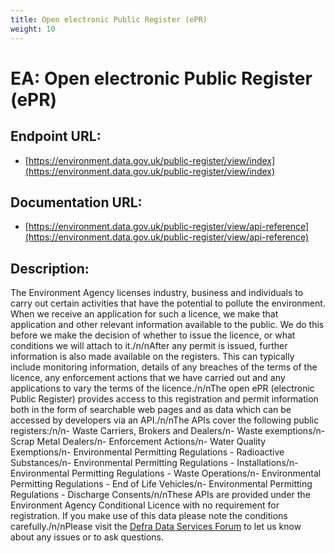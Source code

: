 ```yaml
---
title: Open electronic Public Register (ePR)
weight: 10
---
```


# EA: Open electronic Public Register (ePR)

## Endpoint URL:
 - [https://environment.data.gov.uk/public-register/view/index](https://environment.data.gov.uk/public-register/view/index)

## Documentation URL:
 - [https://environment.data.gov.uk/public-register/view/api-reference](https://environment.data.gov.uk/public-register/view/api-reference)

## Description:
The Environment Agency licenses industry, business and individuals to carry out certain activities that have the potential to pollute the environment. When we receive an application for such a licence, we make that application and other relevant information available to the public. We do this before we make the decision of whether to issue the licence, or what conditions we will attach to it./n/nAfter any permit is issued, further information is also made available on the registers. This can typically include monitoring information, details of any breaches of the terms of the licence, any enforcement actions that we have carried out and any applications to vary the terms of the licence./n/nThe open ePR (electronic Public Register) provides access to this registration and permit information both in the form of searchable web pages and as data which can be accessed by developers via an API./n/nThe APIs cover the following public registers:/n/n- Waste Carriers, Brokers and Dealers/n- Waste exemptions/n- Scrap Metal Dealers/n- Enforcement Actions/n- Water Quality Exemptions/n- Environmental Permitting Regulations - Radioactive Substances/n- Environmental Permitting Regulations - Installations/n- Environmental Permitting Regulations - Waste Operations/n- Environmental Permitting Regulations - End of Life Vehicles/n- Environmental Permitting Regulations - Discharge Consents/n/nThese APIs are provided under the Environment Agency Conditional Licence with no requirement for registration. If you make use of this data please note the conditions carefully./n/nPlease visit the [Defra Data Services Forum](https://support.environment.data.gov.uk/hc/en-gb) to let us know about any issues or to ask questions.

